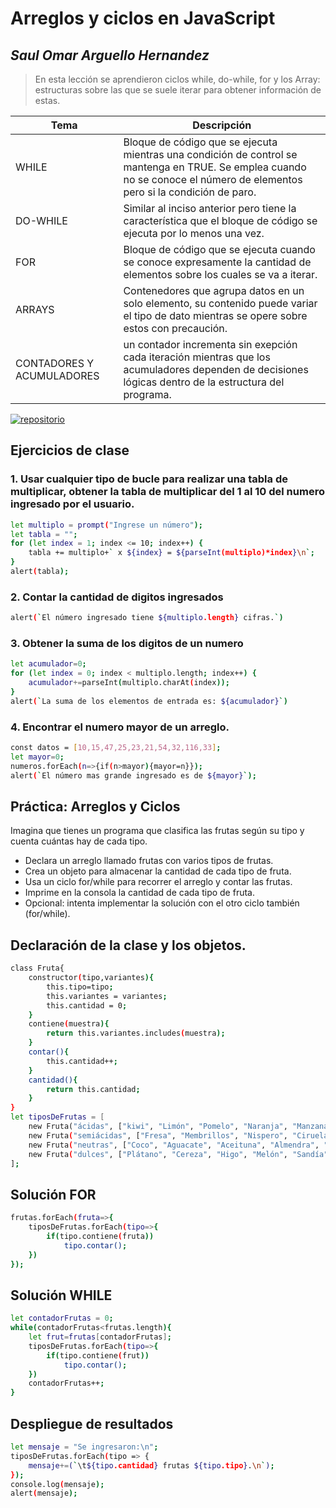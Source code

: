 # Arreglos y ciclos en JavaScript
## _Saul Omar Arguello Hernandez_
> En esta lección se aprendieron ciclos while, do-while, for y los Array: estructuras sobre las que se suele iterar para obtener información de estas.

| Tema | Descripción |
| ------ | ------ |
|WHILE |Bloque de código que se ejecuta mientras una condición de control se mantenga en TRUE. Se emplea cuando no se conoce el número de elementos pero si la condición de paro.|
| DO-WHILE | Similar al inciso anterior pero tiene la característica que el bloque de código se ejecuta por lo menos una vez.|
| FOR |Bloque de código que se ejecuta cuando se conoce expresamente la cantidad de elementos sobre los cuales se va a iterar.|
| ARRAYS |Contenedores que agrupa datos en un solo elemento, su contenido puede variar el tipo de dato mientras se opere sobre estos con precaución.|
| CONTADORES Y ACUMULADORES |un contador incrementa sin exepción cada iteración mientras que los acumuladores dependen de decisiones lógicas dentro de la estructura del programa.|

[![repositorio](https://i.pinimg.com/736x/ce/fd/a1/cefda1a3712809039224b672ea47827b.jpg)](https://github.com/ArgHero)

## Ejercicios de clase

### 1. Usar cualquier tipo de bucle para realizar una tabla de multiplicar, obtener la tabla de multiplicar del 1 al 10 del numero ingresado por el usuario.
```sh
let multiplo = prompt("Ingrese un número");
let tabla = "";
for (let index = 1; index <= 10; index++) {
    tabla += multiplo+` x ${index} = ${parseInt(multiplo)*index}\n`;
}
alert(tabla);
```
### 2. Contar la cantidad de digitos ingresados
```sh
alert(`El número ingresado tiene ${multiplo.length} cifras.`)
```
### 3. Obtener la suma de los digitos de un numero
```sh
let acumulador=0;
for (let index = 0; index < multiplo.length; index++) {
    acumulador+=parseInt(multiplo.charAt(index));
}
alert(`La suma de los elementos de entrada es: ${acumulador}`)
```
### 4. Encontrar el numero mayor de un arreglo.
```sh
const datos = [10,15,47,25,23,21,54,32,116,33];
let mayor=0;
numeros.forEach(n=>{if(n>mayor){mayor=n}});
alert(`El número mas grande ingresado es de ${mayor}`);
```

## Práctica: Arreglos y Ciclos
Imagina que tienes un programa que clasifica las frutas según su tipo y cuenta cuántas hay de cada tipo.

- Declara un arreglo llamado frutas con varios tipos de frutas.
- Crea un objeto para almacenar la cantidad de cada tipo de fruta.
- Usa un ciclo for/while para recorrer el arreglo y contar las frutas.
- Imprime en la consola la cantidad de cada tipo de fruta.
- Opcional: intenta implementar la solución con el otro ciclo también (for/while).

## Declaración de la clase y los objetos.
```sh
class Fruta{
    constructor(tipo,variantes){
        this.tipo=tipo;
        this.variantes = variantes;
        this.cantidad = 0;
    }
    contiene(muestra){
        return this.variantes.includes(muestra);
    }
    contar(){
        this.cantidad++;
    }
    cantidad(){
        return this.cantidad;
    }
}
let tiposDeFrutas = [
    new Fruta("ácidas", ["kiwi", "Limón", "Pomelo", "Naranja", "Manzana", "Uva", "Arandano", "Piña"]),
    new Fruta("semiácidas", ["Fresa", "Membrillos", "Nispero", "Ciruela", "Melocoton", "Mango", "Mandarina", "Frambuesa"]),
    new Fruta("neutras", ["Coco", "Aguacate", "Aceituna", "Almendra", "Avellana", "Cacahuete", "Nuez"]),
    new Fruta("dulces", ["Plátano", "Cereza", "Higo", "Melón", "Sandía", "Pera", "Granada", "Chirimoya"])
];
```
## Solución FOR
```sh
frutas.forEach(fruta=>{
    tiposDeFrutas.forEach(tipo=>{
        if(tipo.contiene(fruta))
            tipo.contar();
    })
});
```
## Solución WHILE
```sh
let contadorFrutas = 0;
while(contadorFrutas<frutas.length){
    let frut=frutas[contadorFrutas];
    tiposDeFrutas.forEach(tipo=>{
        if(tipo.contiene(frut))
            tipo.contar();
    })
    contadorFrutas++;
}
```
## Despliegue de resultados
```sh
let mensaje = "Se ingresaron:\n";
tiposDeFrutas.forEach(tipo => {
    mensaje+=(`\t${tipo.cantidad} frutas ${tipo.tipo}.\n`);
});
console.log(mensaje);
alert(mensaje);
```